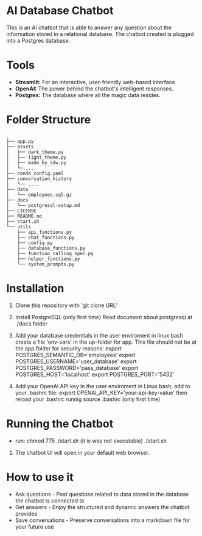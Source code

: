 # AI Database Chatbot

This is an AI chatbot that is able to answer any question about the information stored in a relational database. The chatbot created is plugged into a Postgres database. 

# Tools 

* **Streamlit:** For an interactive, user-friendly web-based interface.
* **OpenAI:** The power behind the chatbot's intelligent responses.
* **Postgres:** The database where all the magic data resides.

# Folder Structure 
```
.
├── app.py
├── assets
│   ├── dark_theme.py
│   ├── light_theme.py
│   ├── made_by_sdw.py
│   └─.....
├── conda_config.yaml
├── conversation_history
│   └── ....
├── data
│   └── employees.sql.gz
├── docs
│   └── postgresql-setup.md
├── LICENSE
├── README.md
├── start.sh
└── utils
    ├── api_functions.py
    ├── chat_functions.py
    ├── config.py
    ├── database_functions.py
    ├── function_calling_spec.py
    ├── helper_functions.py
    └── system_prompts.py
```

# Installation 

1. Clone this repository with 'git clone URL'
      
2. Install PostgreSQL (only first time)
   Read document about postgresql at ./docs folder

3. Add your database credentials in the user enviroment
    in linux bash create a file 'env-vars' in the up-folder for app.
    This file should not be at the app folder for security reasons:
      export POSTGRES_SEMANTIC_DB='employees'
      export POSTGRES_USERNAME='user_database'
      export POSTGRES_PASSWORD='pass_database'
      export POSTGRES_HOST='localhost'
      export POSTGRES_PORT='5432'

4. Add your OpenAI API key in the user enviroment
    in Linux bash, add to your .bashrc file:
      export OPENAI_API_KEY='your-api-key-value'
      then reload your .bashrc runnig source .bashrc (only first time)

# Running the Chatbot 
  - run: chmod 775 ./start.sh (it is was not executable)
  ./start.sh

1. The chatbot UI will open in your default web browser. 

# How to use it

* Ask questions - Post questions related to data stored in the database the chatbot is connected to
* Get answers - Enjoy the structured and dynamic answers the chatbot provides  
* Save conversations - Preserve conversations into a markdown file for your future use 


